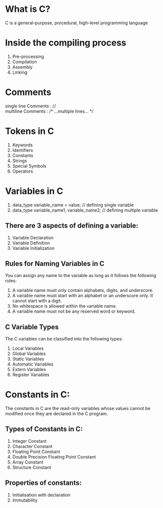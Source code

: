# What is C?
C is a general-purpose, procedural, high-level programming language
# Inside the compiling process
1. Pre-processing
2. Compilation
3. Assembly
4. Linking

# Comments
single line Comments : //
<br>
multiline Comments : /* ...multiple lines... */

# Tokens in C
1. Keywords
2. Identifiers
3. Constants
4. Strings
5. Special Symbols
6. Operators

# Variables in C
1. data_type variable_name = value;    // defining single variable
2. data_type variable_name1, variable_name2;    // defining multiple variable
## There are 3 aspects of defining a variable:
1. Variable Declaration
2. Variable Definition
3. Variable Initialization
## Rules for Naming Variables in C
You can assign any name to the variable as long as it follows the following rules:

1. A variable name must only contain alphabets, digits, and underscore.
2. A variable name must start with an alphabet or an underscore only. It cannot start with a digit.
3. No whitespace is allowed within the variable name.
4. A variable name must not be any reserved word or keyword.
## C Variable Types
The C variables can be classified into the following types:
1. Local Variables
2. Global Variables
3. Static Variables
4. Automatic Variables
5. Extern Variables
6. Register Variables

# Constants in C:
The constants in C are the read-only variables whose values cannot be modified once they are declared in the C program.
## Types of Constants in C:
1. Integer Constant
2. Character Constant
3. Floating Point Constant
4. Double Precision Floating Point Constant
5. Array Constant
6. Structure Constant
## Properties of constants:
1. Initialisation with declaration
2. Immutability